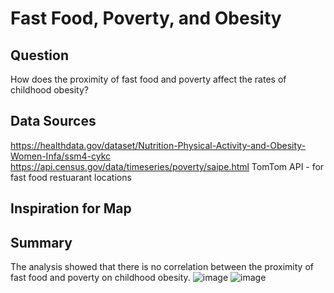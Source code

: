 # Fast Food, Poverty, and Obesity

## Question
How does the proximity of fast food and poverty affect the rates of childhood obesity?

## Data Sources
https://healthdata.gov/dataset/Nutrition-Physical-Activity-and-Obesity-Women-Infa/ssm4-cykc
https://api.census.gov/data/timeseries/poverty/saipe.html
TomTom API - for fast food restuarant locations

## Inspiration for Map

## Summary
The analysis showed that there is no correlation between the proximity of fast food and poverty on childhood obesity.
![image](https://github.com/mike2463/Fast-Food-Proxmity-and-Obesity/assets/102863554/4f31dda7-e73b-4d44-ac2e-e72c73d1b382)
![image](https://github.com/mike2463/Fast-Food-Proxmity-and-Obesity/assets/102863554/42973e75-ad88-43f9-90c8-4e511e5bedaf)


